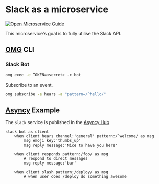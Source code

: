 # Slack as a microservice

[![Open Microservice Guide](https://img.shields.io/badge/OMG-enabled-brightgreen.svg?style=for-the-badge)](https://microservice.guide)

This microservice's goal is to fully utilise the Slack API.

## [OMG](hhttps://microservice.guide) CLI

### Slack Bot
```sh
omg exec -e TOKEN=<secret> -c bot
```

Subscribe to an event.
```sh
omg subscribe -e hears -a "pattern=/^hello/"
```


## [Asyncy](https://asyncy.com) Example

The `slack` service is published in the [Asyncy Hub](https://hub.asyncy.com/r/microservice/slack)

```storyscript
slack bot as client
    when client hears channel:'general' pattern:/^welcome/ as msg
        msg emoji key:'thumbs_up'
        msg reply message:'Nice to have you here'

    when client responds pattern:/foo/ as msg
        # respond to direct messages
        msg reply message:'bar'

    when client slash pattern:/deploy/ as msg
        # when user does /deploy do something awesome

```
